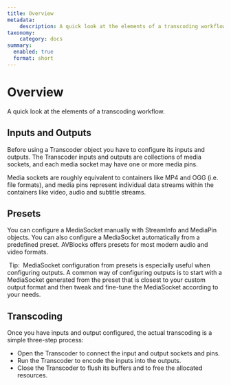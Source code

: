 ```yaml
---
title: Overview
metadata:
    description: A quick look at the elements of a transcoding workflow.
taxonomy:
    category: docs
summary:
  enabled: true
  format: short      
---
```


# Overview

A quick look at the elements of a transcoding workflow.

## Inputs and Outputs

Before using a Transcoder object you have to configure its inputs and outputs. The Transcoder inputs and outputs are collections of media sockets, and each media socket may have one or more media pins.

Media sockets are roughly equivalent to containers like MP4 and OGG (i.e. file formats), and media pins represent individual data streams within the containers like video, audio and subtitle streams.

## Presets

You can configure a MediaSocket manually with StreamInfo and MediaPin objects. You can also configure a MediaSocket automatically from a predefined preset. AVBlocks offers presets for most modern audio and video formats.

<span class="label label-success"> Tip: </span> MediaSocket configuration from presets is especially useful when configuring outputs. A common way of configuring outputs is to start with a MediaSocket generated from the preset that is closest to your custom output format and then tweak and fine-tune the MediaSocket according to your needs.

## Transcoding

Once you have inputs and output configured, the actual transcoding is a simple three-step process:
 
* Open the Transcoder to connect the input and output sockets and pins. 
* Run the Transcoder to encode the inputs into the outputs. 
* Close the Transcoder to flush its buffers and to free the allocated resources.
